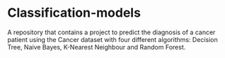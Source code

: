 # Classification-models
A repository that contains a project to predict the diagnosis of a cancer patient using the Cancer dataset with four different algorithms: Decision Tree, Naive Bayes, K-Nearest Neighbour and Random Forest.
